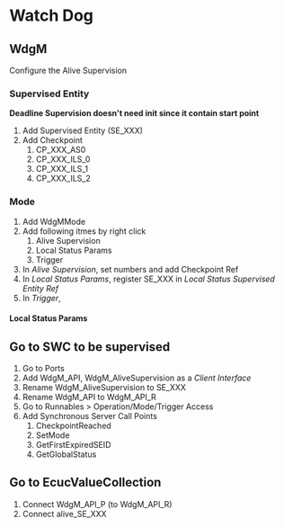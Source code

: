 # Watch Dog

## WdgM
Configure the Alive Supervision

### Supervised Entity
**Deadline Supervision doesn't need init since it contain start point**
1. Add Supervised Entity (SE_XXX)
1. Add Checkpoint
    1. CP_XXX_AS0
    1. CP_XXX_ILS_0
    1. CP_XXX_ILS_1
    1. CP_XXX_ILS_2

### Mode
1. Add WdgMMode
1. Add following itmes by right click
    1. Alive Supervision
    1. Local Status Params
    1. Trigger
1. In *Alive Supervision*, set numbers and add Checkpoint Ref
1. In *Local Status Params*, register SE_XXX in *Local Status Supervised Entity Ref*
1. In *Trigger*, 

#### Local Status Params


## Go to SWC to be supervised
1. Go to Ports
1. Add WdgM_API, WdgM_AliveSupervision as a *Client Interface*
1. Rename WdgM_AliveSupervision to SE_XXX
1. Rename WdgM_API to WdgM_API_R
1. Go to Runnables > Operation/Mode/Trigger Access
1. Add Synchronous Server Call Points
    1. CheckpointReached
    1. SetMode
    1. GetFirstExpiredSEID
    1. GetGlobalStatus


## Go to EcucValueCollection
1. Connect WdgM_API_P (to WdgM_API_R)
1. Connect alive_SE_XXX